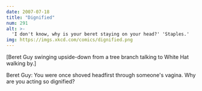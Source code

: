 ```yaml
---
date: 2007-07-18
title: "Dignified"
num: 291
alt: >-
  'I don't know, why is your beret staying on your head?' 'Staples.'
img: https://imgs.xkcd.com/comics/dignified.png
---
```

[Beret Guy swinging upside-down from a tree branch talking to White Hat walking by.]

Beret Guy: You were once shoved headfirst through someone's vagina. Why are you acting so dignified?